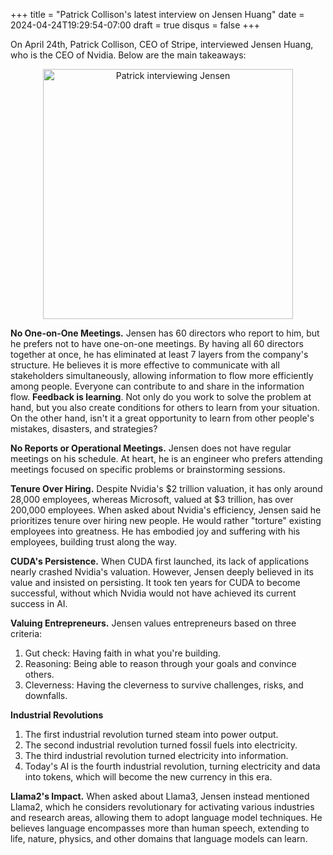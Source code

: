 +++
title = "Patrick Collison's latest interview on Jensen Huang"
date = 2024-04-24T19:29:54-07:00
draft = true
disqus = false
+++

On April 24th, Patrick Collison, CEO of Stripe, interviewed Jensen Huang, who is the CEO of Nvidia. Below are the main takeaways:

<center><img 
    src="patrick-on-jensen.png" 
    alt="Patrick interviewing Jensen" 
    style="width:auto; height:400px"
    class="center"
/></center>

**No One-on-One Meetings.** Jensen has 60 directors who report to him, but he prefers not to have one-on-one meetings. By having all 60 directors together at once, he has eliminated at least 7 layers from the company's structure. He believes it is more effective to communicate with all stakeholders simultaneously, allowing information to flow more efficiently among people. Everyone can contribute to and share in the information flow. **Feedback is learning**. Not only do you work to solve the problem at hand, but you also create conditions for others to learn from your situation. On the other hand, isn't it a great opportunity to learn from other people's mistakes, disasters, and strategies?


**No Reports or Operational Meetings.** Jensen does not have regular meetings on his schedule. At heart, he is an engineer who prefers attending meetings focused on specific problems or brainstorming sessions.


**Tenure Over Hiring.** Despite Nvidia's $2 trillion valuation, it has only around 28,000 employees, whereas Microsoft, valued at $3 trillion, has over 200,000 employees. When asked about Nvidia's efficiency, Jensen said he prioritizes tenure over hiring new people. He would rather "torture" existing employees into greatness. He has embodied joy and suffering with his employees, building trust along the way.


**CUDA's Persistence.** When CUDA first launched, its lack of applications nearly crashed Nvidia's valuation. However, Jensen deeply believed in its value and insisted on persisting. It took ten years for CUDA to become successful, without which Nvidia would not have achieved its current success in AI.


**Valuing Entrepreneurs.** Jensen values entrepreneurs based on three criteria:
1. Gut check: Having faith in what you're building.
2. Reasoning: Being able to reason through your goals and convince others.
3. Cleverness: Having the cleverness to survive challenges, risks, and downfalls.

**Industrial Revolutions**
1. The first industrial revolution turned steam into power output.
2. The second industrial revolution turned fossil fuels into electricity.
3. The third industrial revolution turned electricity into information.
4. Today's AI is the fourth industrial revolution, turning electricity and data into tokens, which will become the new currency in this era.


**Llama2's Impact.** When asked about Llama3, Jensen instead mentioned Llama2, which he considers revolutionary for activating various industries and research areas, allowing them to adopt language model techniques. He believes language encompasses more than human speech, extending to life, nature, physics, and other domains that language models can learn.
